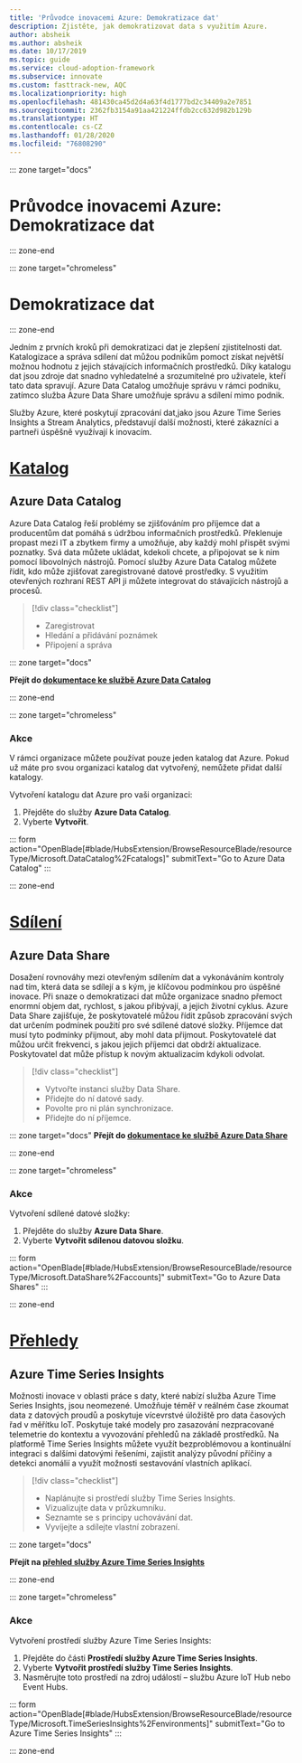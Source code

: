 ```yaml
---
title: 'Průvodce inovacemi Azure: Demokratizace dat'
description: Zjistěte, jak demokratizovat data s využitím Azure.
author: absheik
ms.author: absheik
ms.date: 10/17/2019
ms.topic: guide
ms.service: cloud-adoption-framework
ms.subservice: innovate
ms.custom: fasttrack-new, AQC
ms.localizationpriority: high
ms.openlocfilehash: 481430ca45d2d4a63f4d1777bd2c34409a2e7851
ms.sourcegitcommit: 2362fb3154a91aa421224ffdb2cc632d982b129b
ms.translationtype: HT
ms.contentlocale: cs-CZ
ms.lasthandoff: 01/28/2020
ms.locfileid: "76808290"
---
```

::: zone target="docs"

# <a name="azure-innovation-guide-democratize-data"></a>Průvodce inovacemi Azure: Demokratizace dat

::: zone-end

::: zone target="chromeless"

# <a name="democratize-data"></a>Demokratizace dat

::: zone-end

Jedním z prvních kroků při demokratizaci dat je zlepšení zjistitelnosti dat. Katalogizace a správa sdílení dat můžou podnikům pomoct získat největší možnou hodnotu z jejich stávajících informačních prostředků. Díky katalogu dat jsou zdroje dat snadno vyhledatelné a srozumitelné pro uživatele, kteří tato data spravují. Azure Data Catalog umožňuje správu v rámci podniku, zatímco služba Azure Data Share umožňuje správu a sdílení mimo podnik.

Služby Azure, které poskytují zpracování dat,jako jsou Azure Time Series Insights a Stream Analytics, představují další možnosti, které zákazníci a partneři úspěšně využívají k inovacím.

# <a name="catalogtabcatalog"></a>[Katalog](#tab/Catalog)

## <a name="azure-data-catalog"></a>Azure Data Catalog

Azure Data Catalog řeší problémy se zjišťováním pro příjemce dat a producentům dat pomáhá s údržbou informačních prostředků. Překlenuje propast mezi IT a zbytkem firmy a umožňuje, aby každý mohl přispět svými poznatky. Svá data můžete ukládat, kdekoli chcete, a připojovat se k nim pomocí libovolných nástrojů. Pomocí služby Azure Data Catalog můžete řídit, kdo může zjišťovat zaregistrované datové prostředky. S využitím otevřených rozhraní REST API ji můžete integrovat do stávajících nástrojů a procesů.

> [!div class="checklist"]
>
> - Zaregistrovat
> - Hledání a přidávání poznámek
> - Připojení a správa

::: zone target="docs"

**Přejít do [dokumentace ke službě Azure Data Catalog](https://docs.microsoft.com/azure/data-catalog)**

::: zone-end

::: zone target="chromeless"

### <a name="action"></a>Akce

V rámci organizace můžete používat pouze jeden katalog dat Azure. Pokud už máte pro svou organizaci katalog dat vytvořený, nemůžete přidat další katalogy.

Vytvoření katalogu dat Azure pro vaši organizaci:

1. Přejděte do služby **Azure Data Catalog**.
2. Vyberte **Vytvořit**.

<!-- markdownlint-disable DOCSMD001 -->

::: form action="OpenBlade[#blade/HubsExtension/BrowseResourceBlade/resourceType/Microsoft.DataCatalog%2Fcatalogs]" submitText="Go to Azure Data Catalog" :::

<!-- markdownlint-enable DOCSMD001 -->

::: zone-end

# <a name="sharetabshare"></a>[Sdílení](#tab/Share)

## <a name="azure-data-share"></a>Azure Data Share

Dosažení rovnováhy mezi otevřeným sdílením dat a vykonáváním kontroly nad tím, která data se sdílejí a s kým, je klíčovou podmínkou pro úspěšné inovace. Při snaze o demokratizaci dat může organizace snadno přemoct enormní objem dat, rychlost, s jakou přibývají, a jejich životní cyklus. Azure Data Share zajišťuje, že poskytovatelé můžou řídit způsob zpracování svých dat určením podmínek použití pro své sdílené datové složky. Příjemce dat musí tyto podmínky přijmout, aby mohl data přijmout. Poskytovatelé dat můžou určit frekvenci, s jakou jejich příjemci dat obdrží aktualizace. Poskytovatel dat může přístup k novým aktualizacím kdykoli odvolat.

> [!div class="checklist"]
>
> - Vytvořte instanci služby Data Share.
> - Přidejte do ní datové sady.
> - Povolte pro ni plán synchronizace.
> - Přidejte do ní příjemce.

::: zone target="docs"
**Přejít do [dokumentace ke službě Azure Data Share](https://docs.microsoft.com/azure/data-share)**

::: zone-end

::: zone target="chromeless"

<!-- markdownlint-disable MD024 -->

### <a name="action"></a>Akce

Vytvoření sdílené datové složky:

1. Přejděte do služby **Azure Data Share**.
2. Vyberte **Vytvořit sdílenou datovou složku**.

<!-- markdownlint-disable DOCSMD001 -->

::: form action="OpenBlade[#blade/HubsExtension/BrowseResourceBlade/resourceType/Microsoft.DataShare%2Faccounts]" submitText="Go to Azure Data Shares" :::

<!-- markdownlint-enable DOCSMD001 -->

::: zone-end

# <a name="insightstabinsights"></a>[Přehledy](#tab/Insights)

## <a name="azure-time-series-insights"></a>Azure Time Series Insights

Možnosti inovace v oblasti práce s daty, které nabízí služba Azure Time Series Insights, jsou neomezené. Umožňuje téměř v reálném čase zkoumat data z datových proudů a poskytuje vícevrstvé úložiště pro data časových řad v měřítku IoT. Poskytuje také modely pro zasazování nezpracované telemetrie do kontextu a vyvozování přehledů na základě prostředků. Na platformě Time Series Insights můžete využít bezproblémovou a kontinuální integraci s dalšími datovými řešeními, zajistit analýzy původní příčiny a detekci anomálií a využít možnosti sestavování vlastních aplikací.

> [!div class="checklist"]
>
> - Naplánujte si prostředí služby Time Series Insights.
> - Vizualizujte data v průzkumníku.
> - Seznamte se s principy uchovávání dat.
> - Vyvíjejte a sdílejte vlastní zobrazení.

::: zone target="docs"

**Přejít na [přehled služby Azure Time Series Insights](https://docs.microsoft.com/azure/time-series-insights/time-series-insights-update-overview)**

::: zone-end

::: zone target="chromeless"

### <a name="action"></a>Akce

Vytvoření prostředí služby Azure Time Series Insights:

1. Přejděte do části **Prostředí služby Azure Time Series Insights**.
2. Vyberte **Vytvořit prostředí služby Time Series Insights**.
3. Nasměrujte toto prostředí na zdroj událostí – službu Azure IoT Hub nebo Event Hubs.

<!-- markdownlint-disable DOCSMD001 -->

::: form action="OpenBlade[#blade/HubsExtension/BrowseResourceBlade/resourceType/Microsoft.TimeSeriesInsights%2Fenvironments]" submitText="Go to Azure Time Series Insights" :::

<!-- markdownlint-enable DOCSMD001 -->

::: zone-end
